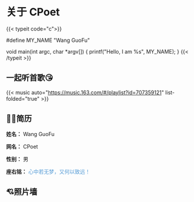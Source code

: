 # 关于 CPoet


{{< typeit code="c">}} 

#define MY_NAME "Wang GuoFu"

void main(int argc, char *argv[]) {
    printf("Hello, I am %s", MY_NAME);
}
{{< /typeit >}}

## 一起听首歌😘

{{< music auto="https://music.163.com/#/playlist?id=707359121" list-folded="true" >}}

## 🧑‍💻简历

**姓名：** Wang GuoFu

**网名：** CPoet

**性别：** 男

**座右铭：** <span style="color: #569cd6;"> 心中若无梦，又何以致远！</span>

## 💘照片墙

